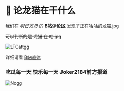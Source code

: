 # 📢 论龙猫在干什么

我们在 *明日方舟* 的 **B站评论区** 发现了正在咕咕的龙猫.jpg

~~可以判断的是 龙猫 在 咕.jpg~~

![LTCattgg](https://pic.imgdb.cn/item/67502c41d0e0a243d4dd6053.png)

详细请看 [B站直达](https://www.bilibili.com/opus/1007025206508650529?spm_id_from=333.999.0.0)


### 吃瓜每一天 快乐每一天 Joker2184前方报道

![Nogg](https://pic.imgdb.cn/item/67502c7ed0e0a243d4dd60c7.png)